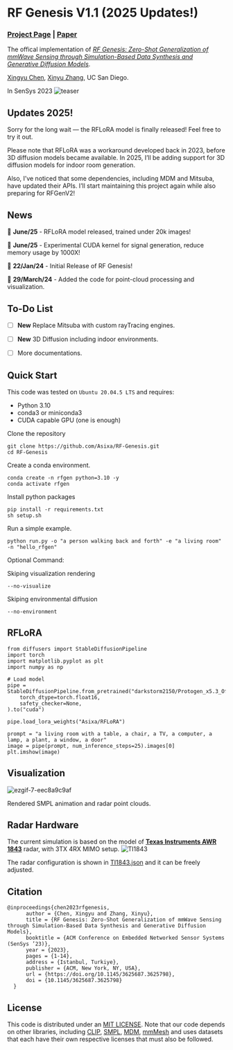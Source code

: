 # RF Genesis V1.1 (2025 Updates!)
### [Project Page](https://rfgen.xingyuchen.me/) | [Paper](https://xingyuchen.me/files/Xingyu.Chen_SenSys23_RFGen.pdf) 

The offical implementation of [  *RF Genesis: Zero-Shot Generalization of mmWave Sensing
through Simulation-Based Data Synthesis and Generative
Diffusion Models*](https://rfgen.xingyuchen.me/).

[Xingyu Chen](https://xingyuchen.me/),
[Xinyu Zhang](http://xyzhang.ucsd.edu/index.html),
UC San Diego.

In SenSys 2023
![teaser](https://rfgen.xingyuchen.me/RFGen/pull.png)


## Updates 2025!
Sorry for the long wait — the RFLoRA model is finally released! Feel free to try it out.

Please note that RFLoRA was a workaround developed back in 2023, before 3D diffusion models became available. In 2025, I’ll be adding support for 3D diffusion models for indoor room generation.

Also, I’ve noticed that some dependencies, including MDM and Mitsuba, have updated their APIs. I’ll start maintaining this project again while also preparing for RFGenV2!



## News
📢 **June/25** - RFLoRA model released, trained under 20k images!

📢 **June/25** - Experimental CUDA kernel for signal generation, reduce memory usage by 1000X!

📢 **22/Jan/24** - Initial Release of RF Genesis!

📢 **29/March/24** - Added the code for point-cloud processing and visualization.

## To-Do List
- [ ]  **New**  Replace Mitsuba with custom rayTracing engines.
- [ ]  **New**  3D Diffusion including indoor environments.
- [ ] More documentations.


## Quick Start
This code was tested on `Ubuntu 20.04.5 LTS` and requires:

* Python 3.10
* conda3 or miniconda3
* CUDA capable GPU (one is enough)


Clone the repository
```
git clone https://github.com/Asixa/RF-Genesis.git
cd RF-Genesis
```

Create a conda environment.
```
conda create -n rfgen python=3.10 -y 
conda activate rfgen
```
Install python packages
```
pip install -r requirements.txt
sh setup.sh
```
Run a simple example.
```
python run.py -o "a person walking back and forth" -e "a living room" -n "hello_rfgen"
```

Optional Command:

Skiping visualization rendering
```
--no-visualize 
```
Skiping environmental diffusion
```
--no-environment 
```

## RFLoRA

```
from diffusers import StableDiffusionPipeline
import torch
import matplotlib.pyplot as plt
import numpy as np

# Load model
pipe = StableDiffusionPipeline.from_pretrained("darkstorm2150/Protogen_x5.3_Official_Release",
    torch_dtype=torch.float16,
    safety_checker=None,
).to("cuda")

pipe.load_lora_weights("Asixa/RFLoRA")

prompt = "a living room with a table, a chair, a TV, a computer, a lamp, a plant, a window, a door" 
image = pipe(prompt, num_inference_steps=25).images[0]
plt.imshow(image)
```




## Visualization
![ezgif-7-eec8a9c9af](https://github.com/Asixa/RF-Genesis/assets/22312333/a53ef6d7-18b3-4f02-a82a-5bca3aaf08f8)

Rendered SMPL animation and radar point clouds. 


## Radar Hardware
The current simulation is based on the model of [**Texas Instruments AWR 1843**](https://www.ti.com/product/AWR1843#all) radar, with 3TX 4RX MIMO setup. 
![TI1843](https://github.com/Asixa/RF-Genesis/assets/22312333/bf68a6df-a3d2-4889-a7eb-509caf52a2fb)

The radar configuration is shown in [TI1843.json](https://github.com/Asixa/RF-Genesis/blob/main/models/TI1843_config.json) and it can be freely adjusted.

## Citation
```
@inproceedings{chen2023rfgenesis,
      author = {Chen, Xingyu and Zhang, Xinyu},
      title = {RF Genesis: Zero-Shot Generalization of mmWave Sensing through Simulation-Based Data Synthesis and Generative Diffusion Models},
      booktitle = {ACM Conference on Embedded Networked Sensor Systems (SenSys ’23)},
      year = {2023},
      pages = {1-14},
      address = {Istanbul, Turkiye},
      publisher = {ACM, New York, NY, USA},
      url = {https://doi.org/10.1145/3625687.3625798},
      doi = {10.1145/3625687.3625798}
  }

```


## License
This code is distributed under an [MIT LICENSE](LICENSE).
Note that our code depends on other libraries, including [CLIP](https://github.com/openai/CLIP), [SMPL](https://smpl.is.tue.mpg.de/), [MDM](https://guytevet.github.io/mdm-page/), [mmMesh](https://github.com/HavocFiXer/mmMesh) and uses datasets that each have their own respective licenses that must also be followed.
